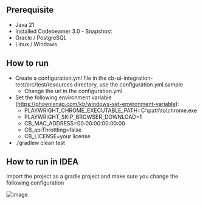 ## Prerequisite
* Java 21
* Installed Codebeamer 3.0 - Snapshost
* Oracle / PostgreSQL
* Linux / Windows


## How to run
* Create a configuration.yml file in the cb-ui-integration-test/src/test/resources directory, use the configuration.yml.sample
   - Change the url in the configuration.yml
* Set the following environment variable (https://phoenixnap.com/kb/windows-set-environment-variable):
  - PLAYWRIGHT_CHROME_EXECUTABLE_PATH=C:\path\to\chrome.exe
  - PLAYWRIGHT_SKIP_BROWSER_DOWNLOAD=1
  - CB_MAC_ADDRESS=00:00:00:00:00:00
  - CB_apiThrottling=false
  - CB_LICENSE=your license
* ./gradlew clean test

## How to run in IDEA
Import the project as a gradle project and make sure you change the following configuration

![image](https://github.com/user-attachments/assets/bb6349de-976d-414e-95d2-74e02fc1f121)

  
